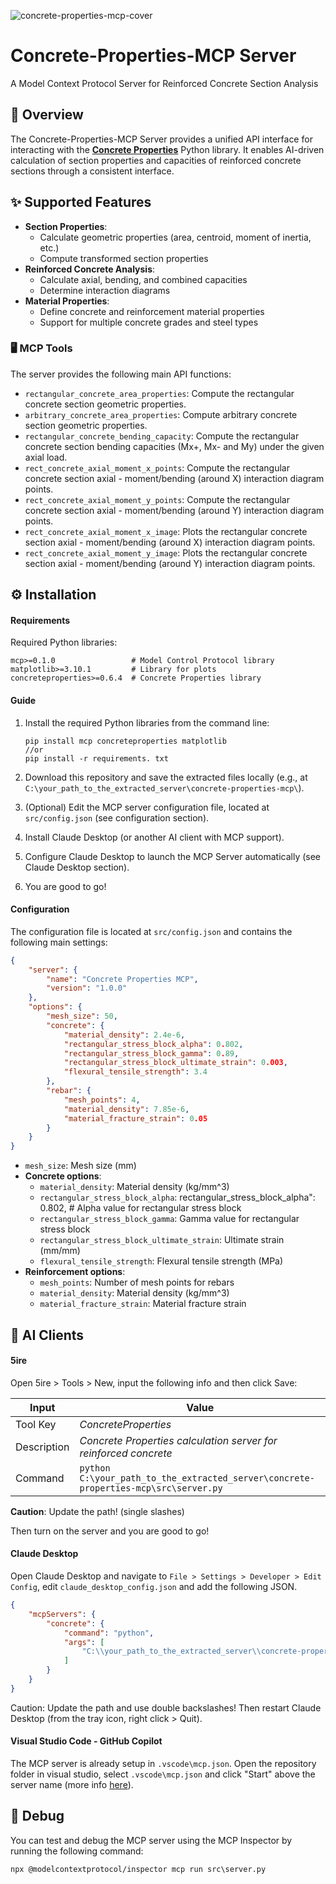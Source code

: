 ![concrete-properties-mcp-cover](./img/concrete-properties-mcp-cover.png)

# Concrete-Properties-MCP Server

A Model Context Protocol Server for Reinforced Concrete Section Analysis

## 🚀 Overview

The Concrete-Properties-MCP Server provides a unified API interface for interacting with the [**Concrete Properties**](https://github.com/robbievanleeuwen/concrete-properties) Python library. It enables AI-driven calculation of section properties and capacities of reinforced concrete sections through a consistent interface.

## ✨ Supported Features

- **Section Properties**:
  - Calculate geometric properties (area, centroid, moment of inertia, etc.)
  - Compute transformed section properties
- **Reinforced Concrete Analysis**:
  - Calculate axial, bending, and combined capacities
  - Determine interaction diagrams
- **Material Properties**:
  - Define concrete and reinforcement material properties
  - Support for multiple concrete grades and steel types

### 🖥️ MCP Tools

The server provides the following main API functions:

- `rectangular_concrete_area_properties`: Compute the rectangular concrete section geometric properties. 
- `arbitrary_concrete_area_properties`:  Compute arbitrary concrete section geometric properties.
- `rectangular_concrete_bending_capacity`: Compute the rectangular concrete section bending capacities (Mx+, Mx- and My) under the given axial load.
- `rect_concrete_axial_moment_x_points`: Compute the rectangular concrete section axial - moment/bending (around X) interaction diagram points.
- `rect_concrete_axial_moment_y_points`: Compute the rectangular concrete section axial - moment/bending (around Y) interaction diagram points.
- `rect_concrete_axial_moment_x_image`: Plots the rectangular concrete section axial - moment/bending (around X) interaction diagram points.
- `rect_concrete_axial_moment_y_image`: Plots the rectangular concrete section axial - moment/bending (around Y) interaction diagram points.

## ⚙️ Installation

#### Requirements

Required Python libraries:

```
mcp>=0.1.0                 # Model Control Protocol library
matplotlib>=3.10.1         # Library for plots
concreteproperties>=0.6.4  # Concrete Properties library
```

#### Guide

1. Install the required Python libraries from the command line:
   
   ```
   pip install mcp concreteproperties matplotlib
   //or
   pip install -r requirements. txt
   ```
2. Download this repository and save the extracted files locally (e.g., at ```C:\your_path_to_the_extracted_server\concrete-properties-mcp\```).
3. (Optional) Edit the MCP server configuration file, located at `src/config.json` (see configuration section).
4. Install Claude Desktop (or another AI client with MCP support).
5. Configure Claude Desktop to launch the MCP Server automatically (see Claude Desktop section).
6. You are good to go!

#### Configuration

The configuration file is located at `src/config.json` and contains the following main settings:

```json
{
    "server": {
        "name": "Concrete Properties MCP",
        "version": "1.0.0"
    },
    "options": {
        "mesh_size": 50,
        "concrete": {
            "material_density": 2.4e-6,
            "rectangular_stress_block_alpha": 0.802,
            "rectangular_stress_block_gamma": 0.89,
            "rectangular_stress_block_ultimate_strain": 0.003,
            "flexural_tensile_strength": 3.4
        },
        "rebar": {
            "mesh_points": 4,
            "material_density": 7.85e-6,
            "material_fracture_strain": 0.05
        }
    }
}
```

- `mesh_size`: Mesh size (mm)
- **Concrete options**:
  - `material_density`: Material density (kg/mm^3)
  - `rectangular_stress_block_alpha`: rectangular_stress_block_alpha": 0.802, # Alpha value for rectangular stress block
  - `rectangular_stress_block_gamma`: Gamma value for rectangular stress block
  - `rectangular_stress_block_ultimate_strain`: Ultimate strain (mm/mm)
  - `flexural_tensile_strength`: Flexural tensile strength (MPa)
- **Reinforcement options**:
  - `mesh_points`: Number of mesh points for rebars
  - `material_density`: Material density (kg/mm^3)
  - `material_fracture_strain`: Material fracture strain

## 🤖 AI Clients

#### 5ire

Open 5ire > Tools > New, input the following info and then click Save:

| Input       | Value                                                               |
| ----------- | ------------------------------------------------------------------- |
| Tool Key    | *ConcreteProperties*                                                          |
| Description | *Concrete Properties calculation server for reinforced concrete*    |
| Command     | `python C:\your_path_to_the_extracted_server\concrete-properties-mcp\src\server.py` |

**Caution**: Update the path! (single slashes)

Then turn on the server and you are good to go!

#### Claude Desktop

Open Claude Desktop and navigate to `File > Settings > Developer > Edit Config`, edit `claude_desktop_config.json` and add the following JSON.

```json
{
    "mcpServers": {
        "concrete": {
            "command": "python",
            "args": [
                "C:\\your_path_to_the_extracted_server\\concrete-properties-mcp\\src\\server.py"
            ]
        }
    }
}
```

Caution: Update the path and use double backslashes!
Then restart Claude Desktop (from the tray icon, right click > Quit).

#### Visual Studio Code - GitHub Copilot

The MCP server is already setup in `.vscode\mcp.json`. Open the repository folder in visual studio, select `.vscode\mcp.json` and click "Start" above the server name (more info [here](https://code.visualstudio.com/docs/copilot/chat/mcp-servers)).

## 🐛 Debug

You can test and debug the MCP server using the MCP Inspector by running the following command:
```
npx @modelcontextprotocol/inspector mcp run src\server.py
```
